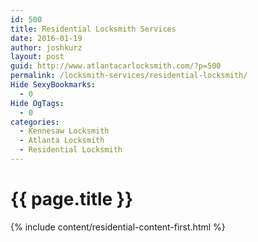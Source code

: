 ```yaml
---
id: 500
title: Residential Locksmith Services
date: 2016-01-19
author: joshkurz
layout: post
guid: http://www.atlantacarlocksmith.com/?p=500
permalink: /locksmith-services/residential-locksmith/
Hide SexyBookmarks:
  - 0
Hide OgTags:
  - 0
categories:
  - Kennesaw Locksmith
  - Atlanta Locksmith
  - Residential Locksmith
---
```


{{ page.title }}
================

<div class="pf-content">
  {% include content/residential-content-first.html %}
</div>
